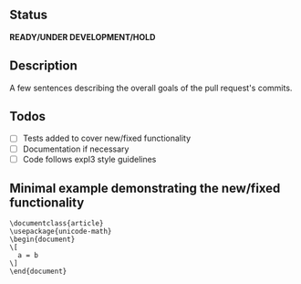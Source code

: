 ## Status

**READY/UNDER DEVELOPMENT/HOLD**

## Description
A few sentences describing the overall goals of the pull request's commits.

## Todos
- [ ] Tests added to cover new/fixed functionality
- [ ] Documentation if necessary
- [ ] Code follows expl3 style guidelines

## Minimal example demonstrating the new/fixed functionality 
```
\documentclass{article}
\usepackage{unicode-math}
\begin{document}
\[
  a = b
\]
\end{document}
```

